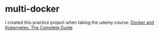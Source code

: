 # multi-docker
I created this practice project when taking the udemy course: [Docker and Kubernetes: The Complete Guide](https://www.udemy.com/course/docker-and-kubernetes-the-complete-guide/)
